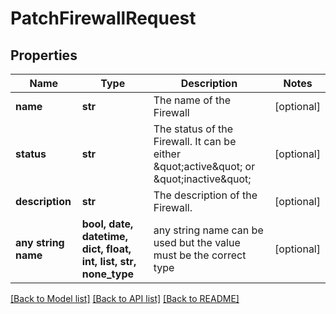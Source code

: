 # PatchFirewallRequest


## Properties
Name | Type | Description | Notes
------------ | ------------- | ------------- | -------------
**name** | **str** | The name of the Firewall | [optional] 
**status** | **str** | The status of the Firewall. It can be either \&quot;active\&quot; or \&quot;inactive\&quot; | [optional] 
**description** | **str** | The description of the Firewall. | [optional] 
**any string name** | **bool, date, datetime, dict, float, int, list, str, none_type** | any string name can be used but the value must be the correct type | [optional]

[[Back to Model list]](../README.md#documentation-for-models) [[Back to API list]](../README.md#documentation-for-api-endpoints) [[Back to README]](../README.md)


